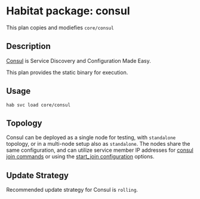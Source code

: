 # Habitat package: consul

This plan copies and modiefies `core/consul`

## Description

[Consul](1) is Service Discovery and Configuration Made Easy.

This plan provides the static binary for execution.

## Usage

```
hab svc load core/consul
```

## Topology

Consul can be deployed as a single node for testing, with `standalone` topology, or in a multi-node setup also as `standalone`. The nodes share the same configuration, and can utilize service member IP addresses for [consul join commands](2) or using the [start_join configuration](2) options.

## Update Strategy

Recommended update strategy for Consul is `rolling`.

[1]: https://consul.io
[2]: https://www.consul.io/docs/guides/bootstrapping.html
